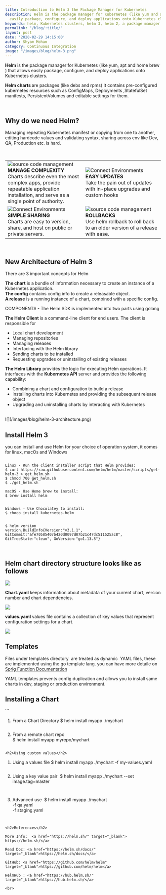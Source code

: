 ```yaml
---
title: Introduction to Helm 3 the Package Manager for Kubernetes
description: Helm is the package manager for Kubernetes (like yum and apt ) that allows
  easily package, configure, and deploy applications onto Kubernetes clusters
keywords: helm, Kubernetes clusters, helm 3, helm 2, a package manager for Kubernetes
permalink: "/blog/:title/"
layout: post
date: '2020-02-29 14:15:00'
author: Shyam Mohan
category: Continuous Integration
image: "/images/blog/helm-3.png"
---
```



**Helm** 
is the package manager for Kubernetes (like yum, apt and home brew ) that allows easily package, configure, and deploy applications onto Kubernetes clusters. 

<b>Helm charts </b> are packages (like debs and rpms) It contains pre-configured kubernetes resources such as ConfigMaps, Deployments ,StatefulSet manifests, PersistentVolumes  and editable settings for them.

<br>
<h2>Why do we need Helm?</h2>

Managing repeating Kubernetes manifest or copying from one to another, editing hardcode values and validating syntax, sharing across env like Dev, QA, Production etc. is hard.

<br>
<table>
  <tr>
		<td width="50%">
      <img src="/images/v2/pipeline.webp" alt="source code management" class="blog-feature-img"><br>
      <b>MANAGE COMPLEXITY</b><br>Charts describe even the most complex apps, provide repeatable application installation, and serve as a single point of authority.</td>
		<td width="50%">
      <img src="/images/v2/gitops.webp" alt="Connect Environments" class="blog-feature-img"><br>
      <b>EASY UPDATES</b><br>Take the pain out of updates with in-place upgrades and custom hooks</td>
	</tr>
  <tr>
		<td width="50%">
      <img src="/images/v2/connect-environments.webp" alt="Connect Environments" class="blog-feature-img"><br>
      <b>SIMPLE SHARING</b><br>Charts are easy to version, share, and host on public or private servers.</td>
		<td width="50%">
      <img src="/images/v2/rollback.webp" alt="source code management" class="blog-feature-img"><br>
      <b>ROLLBACKS</b><br>Use helm rollback to roll back to an older version of a release with ease.</td>
	</tr>
</table>

<br>
<h2>New Architecture of Helm 3</h2>
There are 3 important concepts for Helm

<b>The chart</b> is a bundle of information necessary to create an instance of a Kubernetes application.<br>
<b>The config</b> contains config info to create a releasable object.<br>
<b>A release</b> is a running instance of a chart, combined with a specific config.

COMPONENTS - The Helm SDK is implemented into two parts using golang

<b>The Helm Client</b> is a command-line client for end users. The client is responsible for

* Local chart development
* Managing repositories
* Managing releases
* Interfacing with the Helm library
* Sending charts to be installed
* Requesting upgrades or uninstalling of existing releases

<b>The Helm Library</b> provides the logic for executing Helm operations. It interfaces with the <b>Kubernetes API</b> server and provides the following capability:

* Combining a chart and configuration to build a release
* Installing charts into Kubernetes and providing the subsequent release object
* Upgrading and uninstalling charts by interacting with Kubernetes

<br>
![](/images/blog/helm-3-architecture.png)

<br>
<h2>Install Helm 3 </h2>
you can install and use Helm for your choice of operation system, it comes for linux, macOs and Windows

```

Linux - Run the client installer script that Helm provides:
$ curl https://raw.githubusercontent.com/helm/helm/master/scripts/get-helm-3 > get_helm.sh
$ chmod 700 get_helm.sh
$ ./get_helm.sh

```

```
macOS - Use Home brew to install:
$ brew install helm

```

```

Windows - Use Chocolatey to install:
$ choco install kubernetes-helm

```

```

$ helm version
version.BuildInfo{Version:"v3.1.1", GitCommit:"afe70585407b420d0097d07b21c47dc511525ac8", GitTreeState:"clean", GoVersion:"go1.13.8"}

```

<br>
<h2>Helm chart directory structure looks like as follows</h2>

![](/images/blog/helm-3-tree.png)

<b>Chart.yaml</b> keeps information about metadata of your current chart, version number and chart dependencies.

![](/images/blog/helm-3-chart-yaml.png)

<b>values.yaml</b> values file contains a collection of key values that represent configuration settings for a chart. 

![](/images/blog/helm-3-values-yaml.png)

<h2>Templates</h2>

Files under templates directory  are treated as dynamic  YAML files, these are implemented using the go  template lang.  you can have more detaile on <a href="http://masterminds.github.io/sprig/" target="_blank">Sprig Function Documentation</a>

YAML templates prevents config duplication and allows you to install same charts in dev, staging or production environment.



<h2>Installing a Chart</h2>
```

1. From a Chart Directory 
$ helm install myapp ./mychart

```

```

2. From a remote chart repo     
$ helm install myapp myrepo/mychart

```

<h2>Using custom values</h2>

```

1. Using a values file 
$ helm install myapp ./mychart -f my-values.yaml

```

```

2. Using a key value pair 
$ helm install myapp ./mychart --set image.tag=master

```


```

3. Advanced use 
     $ helm install myapp ./mychart \
        -f qa.yaml  \
        -f staging.yaml

```


<h2>References</h2>

More Info:  <a href="https://helm.sh/" target="_blank"> https://helm.sh/</a>

Read Doc: <a href="https://helm.sh/docs/" target="_blank">https://helm.sh/docs/</a>

GitHub: <a href="https://github.com/helm/helm" target="_blank">https://github.com/helm/helm</a>

HelmHub : <a href="https://hub.helm.sh/" target="_blank">https://hub.helm.sh/</a>

<br>
